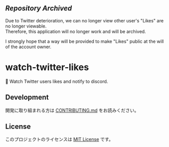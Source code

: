 ## *Repository Archived*

Due to Twitter deterioration, we can no longer view other user's "Likes" are no longer viewable.  
Therefore, this application will no longer work and will be archived.

I strongly hope that a way will be provided to make "Likes" public at the will of the account owner.

# watch-twitter-likes

👀 Watch Twitter users likes and notify to discord.

## Development

開発に取り組まれる方は [CONTRIBUTING.md](CONTRIBUTING.md) をお読みください。

## License

このプロジェクトのライセンスは [MIT License](LICENSE) です。
